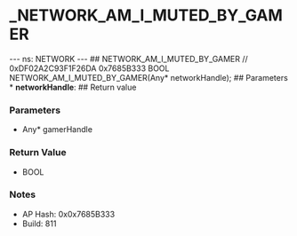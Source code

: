 # _NETWORK_AM_I_MUTED_BY_GAMER

--- ns: NETWORK --- ## NETWORK_AM_I_MUTED_BY_GAMER  // 0xDF02A2C93F1F26DA 0x7685B333 BOOL NETWORK_AM_I_MUTED_BY_GAMER(Any* networkHandle);   ## Parameters * **networkHandle**:  ## Return value

### Parameters
* Any* gamerHandle

### Return Value
* BOOL

### Notes
* AP Hash: 0x0x7685B333
* Build: 811

